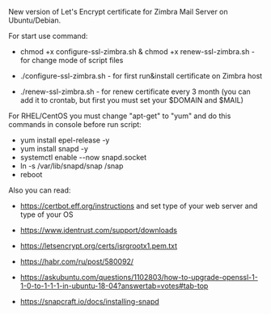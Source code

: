 New version of Let's Encrypt certificate for Zimbra Mail Server on Ubuntu/Debian.

For start use command:

- chmod +x configure-ssl-zimbra.sh & chmod +x renew-ssl-zimbra.sh - for change mode of script files

- ./configure-ssl-zimbra.sh - for first run&install certificate on Zimbra host

- ./renew-ssl-zimbra.sh - for renew certificate every 3 month (you can add it to crontab, but first you must set your $DOMAIN and $MAIL)

For RHEL/CentOS you must change "apt-get" to "yum" and do this commands in console before run script:

- yum install epel-release -y
- yum install snapd -y
- systemctl enable --now snapd.socket
- ln -s /var/lib/snapd/snap /snap
- reboot

Also you can read:

- https://certbot.eff.org/instructions and set type of your web server and type of your OS

- https://www.identrust.com/support/downloads

- https://letsencrypt.org/certs/isrgrootx1.pem.txt

- https://habr.com/ru/post/580092/

- https://askubuntu.com/questions/1102803/how-to-upgrade-openssl-1-1-0-to-1-1-1-in-ubuntu-18-04?answertab=votes#tab-top

- https://snapcraft.io/docs/installing-snapd
